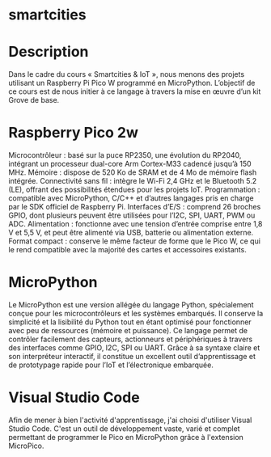 # smartcities
# Description
Dans le cadre du cours « Smartcities & IoT », nous menons des projets utilisant un Raspberry Pi Pico W programmé en MicroPython. L’objectif de ce cours est de nous initier à ce langage à travers la mise en œuvre d’un kit Grove de base.

# Raspberry Pico 2w
Microcontrôleur : basé sur la puce RP2350, une évolution du RP2040, intégrant un processeur dual-core Arm Cortex-M33 cadencé jusqu’à 150 MHz.
Mémoire : dispose de 520 Ko de SRAM et de 4 Mo de mémoire flash intégrée.
Connectivité sans fil : intègre le Wi-Fi 2,4 GHz et le Bluetooth 5.2 (LE), offrant des possibilités étendues pour les projets IoT.
Programmation : compatible avec MicroPython, C/C++ et d’autres langages pris en charge par le SDK officiel de Raspberry Pi.
Interfaces d’E/S : comprend 26 broches GPIO, dont plusieurs peuvent être utilisées pour l’I2C, SPI, UART, PWM ou ADC.
Alimentation : fonctionne avec une tension d’entrée comprise entre 1,8 V et 5,5 V, et peut être alimenté via USB, batterie ou alimentation externe.
Format compact : conserve le même facteur de forme que le Pico W, ce qui le rend compatible avec la majorité des cartes et accessoires existants.

# MicroPython
Le MicroPython est une version allégée du langage Python, spécialement conçue pour les microcontrôleurs et les systèmes embarqués. Il conserve la simplicité et la lisibilité du Python tout en étant optimisé pour fonctionner avec peu de ressources (mémoire et puissance). Ce langage permet de contrôler facilement des capteurs, actionneurs et périphériques à travers des interfaces comme GPIO, I2C, SPI ou UART. Grâce à sa syntaxe claire et son interpréteur interactif, il constitue un excellent outil d’apprentissage et de prototypage rapide pour l’IoT et l’électronique embarquée.

# Visual Studio Code
Afin de mener à bien l'activité d'apprentissage, j'ai choisi d'utiliser Visual Studio Code. C'est un outil de développement vaste, varié et complet permettant de programmer le Pico en MicroPython grâce à l'extension MicroPico.



